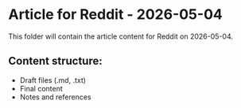 # Article for Reddit - 2026-05-04

This folder will contain the article content for Reddit on 2026-05-04.

## Content structure:
- Draft files (.md, .txt)
- Final content
- Notes and references
